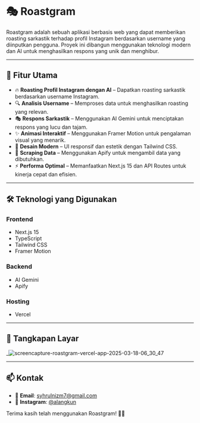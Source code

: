 # 🎭 Roastgram

Roastgram adalah sebuah aplikasi berbasis web yang dapat memberikan roasting sarkastik terhadap profil Instagram berdasarkan username yang diinputkan pengguna. Proyek ini dibangun menggunakan teknologi modern dan AI untuk menghasilkan respons yang unik dan menghibur.

---

## 🚀 Fitur Utama

- 🔥 **Roasting Profil Instagram dengan AI** – Dapatkan roasting sarkastik berdasarkan username Instagram.
- 🔍 **Analisis Username** – Memproses data untuk menghasilkan roasting yang relevan.
- 🎭 **Respons Sarkastik** – Menggunakan AI Gemini untuk menciptakan respons yang lucu dan tajam.
- ✨ **Animasi Interaktif** – Menggunakan Framer Motion untuk pengalaman visual yang menarik.
- 🎨 **Desain Modern** – UI responsif dan estetik dengan Tailwind CSS.
- 🔗 **Scraping Data** – Menggunakan Apify untuk mengambil data yang dibutuhkan.
- ⚡ **Performa Optimal** – Memanfaatkan Next.js 15 dan API Routes untuk kinerja cepat dan efisien.

---

## 🛠️ Teknologi yang Digunakan

### **Frontend**

- Next.js 15
- TypeScript
- Tailwind CSS
- Framer Motion

### **Backend**

- AI Gemini
- Apify

### **Hosting**

- Vercel

---

## 📸 Tangkapan Layar

\_![screencapture-roastgram-vercel-app-2025-03-18-06_30_47](https://github.com/user-attachments/assets/95f49008-64ea-4b7c-8a0a-b96152113d04)


---

## 📫 Kontak

- 📧 **Email**: syhrulnizm7@gmail.com
- 📸 **Instagram**: [@alangkun](https://instagram.com/alangkun)

Terima kasih telah menggunakan Roastgram! 🚀🔥
